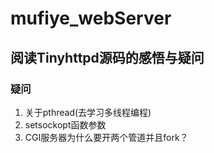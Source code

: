 # mufiye_webServer
## 阅读Tinyhttpd源码的感悟与疑问
### 疑问
1. 关于pthread(去学习多线程编程)
2. setsockopt函数参数
3. CGI服务器为什么要开两个管道并且fork？
